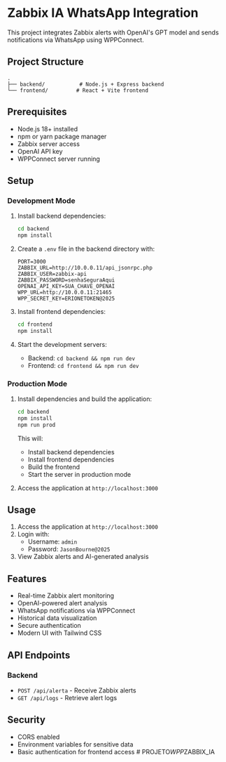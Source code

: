 # Zabbix IA WhatsApp Integration

This project integrates Zabbix alerts with OpenAI's GPT model and sends notifications via WhatsApp using WPPConnect.

## Project Structure

```
.
├── backend/           # Node.js + Express backend
└── frontend/         # React + Vite frontend
```

## Prerequisites

- Node.js 18+ installed
- npm or yarn package manager
- Zabbix server access
- OpenAI API key
- WPPConnect server running

## Setup

### Development Mode

1. Install backend dependencies:
   ```bash
   cd backend
   npm install
   ```

2. Create a `.env` file in the backend directory with:
   ```
   PORT=3000
   ZABBIX_URL=http://10.0.0.11/api_jsonrpc.php
   ZABBIX_USER=zabbix-api
   ZABBIX_PASSWORD=senhaSeguraAqui
   OPENAI_API_KEY=SUA_CHAVE_OPENAI
   WPP_URL=http://10.0.0.11:21465
   WPP_SECRET_KEY=ERIONETOKEN@2025
   ```

3. Install frontend dependencies:
   ```bash
   cd frontend
   npm install
   ```

4. Start the development servers:
   - Backend: `cd backend && npm run dev`
   - Frontend: `cd frontend && npm run dev`

### Production Mode

1. Install dependencies and build the application:
   ```bash
   cd backend
   npm install
   npm run prod
   ```

   This will:
   - Install backend dependencies
   - Install frontend dependencies
   - Build the frontend
   - Start the server in production mode

2. Access the application at `http://localhost:3000`

## Usage

1. Access the application at `http://localhost:3000`
2. Login with:
   - Username: `admin`
   - Password: `JasonBourne@2025`
3. View Zabbix alerts and AI-generated analysis

## Features

- Real-time Zabbix alert monitoring
- OpenAI-powered alert analysis
- WhatsApp notifications via WPPConnect
- Historical data visualization
- Secure authentication
- Modern UI with Tailwind CSS

## API Endpoints

### Backend

- `POST /api/alerta` - Receive Zabbix alerts
- `GET /api/logs` - Retrieve alert logs

## Security

- CORS enabled
- Environment variables for sensitive data
- Basic authentication for frontend access #   P R O J E T O _ W P P _ Z A B B I X _ I A  
 